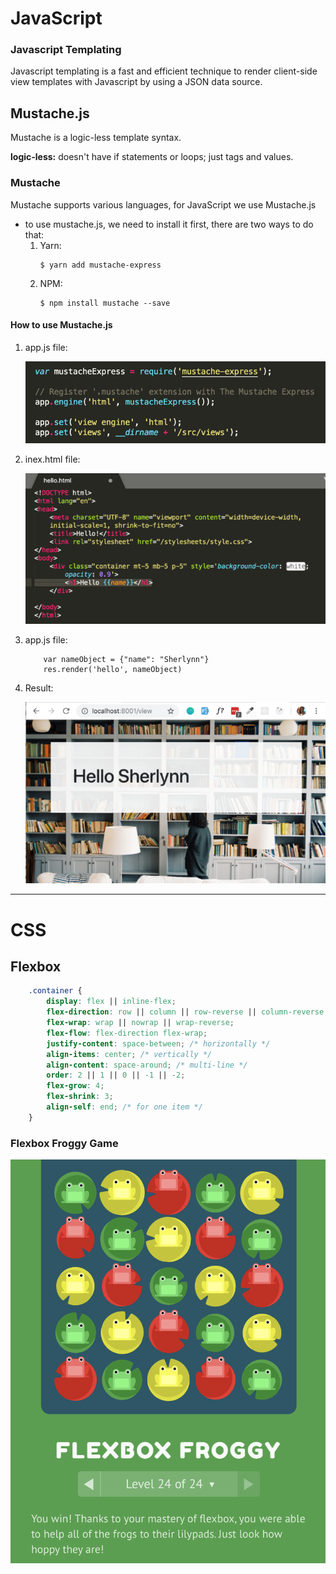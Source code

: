 # JavaScript

### Javascript Templating
Javascript templating is a fast and efficient technique to render client-side view templates with Javascript by using a JSON data source.

##  Mustache.js
Mustache is a logic-less template syntax.

**logic-less:** doesn't have if statements or loops; just tags and values.

### Mustache 
Mustache supports various languages, for JavaScript we use Mustache.js

* to use mustache.js, we need to install it first, there are two ways to do that:
    1. Yarn:
        ```
        $ yarn add mustache-express
        ```
    2. NPM:
        ```
        $ npm install mustache --save
        ```
#### How to use Mustache.js

1. app.js file:

    ![app.js](Images/1_ES10lxr7tdRFVEKcRAgLEw.png)

2. inex.html file:

    ![index.html](Images/1_FRcL9NQHI7Cvi2ELLmzJGQ.png)

3. app.js file:
    ``` JS
        var nameObject = {"name": "Sherlynn"}
        res.render('hello', nameObject)
    ```
4. Result:

    ![Hello {{name}}](Images/1_YaJ1vtsuwRMhfi8parlHOA.png)


---

# CSS

## Flexbox
``` css
    .container {
        display: flex || inline-flex;
        flex-direction: row || column || row-reverse || column-reverse;
        flex-wrap: wrap || nowrap || wrap-reverse;
        flex-flow: flex-direction flex-wrap;
        justify-content: space-between; /* horizontally */
        align-items: center; /* vertically */
        align-content: space-around; /* multi-line */
        order: 2 || 1 || 0 || -1 || -2;
        flex-grow: 4;
        flex-shrink: 3;
        align-self: end; /* for one item */
    }
```


### Flexbox Froggy Game

![froggy](Images/froggy.png)